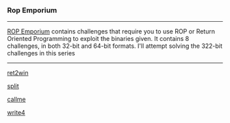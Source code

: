 ### Rop Emporium
---
[ROP Emporium](https://ropemporium.com) contains challenges that require you to use ROP or Return Oriented Programming to exploit the binaries given. It contains 8 challenges, in both 32-bit and 64-bit formats. I'll attempt solving the 322-bit challenges in this series

--- 

[ret2win](ROP_Emporium/ret2win.md)

[split](ROP_Emporium/split.md)

[callme](ROP_Emporium/callme.md)

[write4](ROP_Emporium/write4.md)